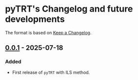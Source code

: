 # pyTRT's Changelog and future developments

The format is based on [Keep a Changelog](https://keepachangelog.com/en/1.0.0/).

## [0.0.1] - 2025-07-18

### Added

- First release of `pyTRT` with ILS method.

[0.0.1]: https://github.com/wouterpeere/pyTRT/releases/tag/v1.0.1
